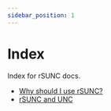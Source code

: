 ```yaml
---
sidebar_position: 1
---
```


# Index

Index for rSUNC docs.

- [Why should I use rSUNC?](/docs/WhyrSUNC)
- [rSUNC and UNC](/docs/UNCRetroCompatibility)